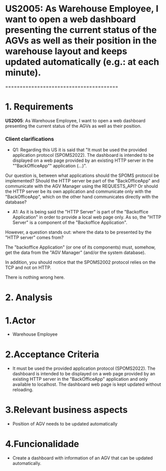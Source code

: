 # US2005: As Warehouse Employee, I want to open a web dashboard presenting the current status of the AGVs as well as their position in the warehouse layout and keeps updated automatically (e.g.: at each minute).
=======================================

# 1. Requirements

**US2005**: As Warehouse Employee, I want to open a web dashboard presenting the current status of the AGVs as well as their position.

### Client clarifications 
* Q1: Regarding this US it is said that "It must be used the provided application protocol (SPOMS2022). The dashboard is intended to be displayed on a web page provided by an existing HTTP server in the ""BackOfficeApp"" application (...)".

Our question is, between what applications should the SPOMS protocol be implemented? Should the HTTP server be part of the "BackOfficeApp" and communicate with the AGV Manager using the REQUESTS_API? Or should the HTTP server be its own application and communicate only with the "BackOfficeApp", which on the other hand communicates directly with the database?
  
* A1: As it is being said the "HTTP Server" is part of the "Backoffice Application" in order to provide a local web page only. As so, the "HTTP Server" is a component of the "Backoffice Application".

However, a question stands out: where the data to be presented by the "HTTP server" comes from?

The "backoffice Application" (or one of its components) must, somehow, get the data from the "AGV Manager" (and/or the system database).

In addition, you should notice that the SPOMS2002 protocol relies on the TCP and not on HTTP.

There is nothing wrong here.

# 2. Analysis 

# 1.Actor #
* Warehouse Employee

# 2.Acceptance Criteria #
* It must be used the provided application protocol (SPOMS2022).
The dashboard is intended to be displayed on a web page provided by an existing HTTP server in the "BackOfficeApp" application and only available to localhost.
The dashboard web page is kept updated without reloading.

# 3.Relevant business aspects #
* Position of AGV needs to be updated automatically

# 4.Funcionalidade #
* Create a dashboard with information of an AGV that can be updated automatically.

